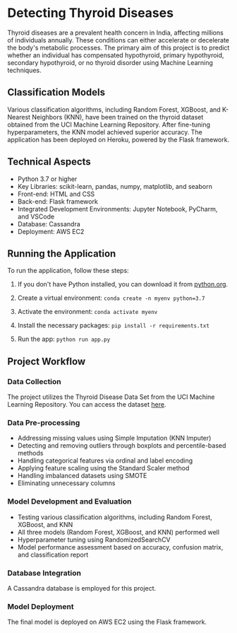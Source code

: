 # Detecting Thyroid Diseases

Thyroid diseases are a prevalent health concern in India, affecting millions of individuals annually. These conditions can either accelerate or decelerate the body's metabolic processes. The primary aim of this project is to predict whether an individual has compensated hypothyroid, primary hypothyroid, secondary hypothyroid, or no thyroid disorder using Machine Learning techniques.

## Classification Models

Various classification algorithms, including Random Forest, XGBoost, and K-Nearest Neighbors (KNN), have been trained on the thyroid dataset obtained from the UCI Machine Learning Repository. After fine-tuning hyperparameters, the KNN model achieved superior accuracy. The application has been deployed on Heroku, powered by the Flask framework.

## Technical Aspects

- Python 3.7 or higher
- Key Libraries: scikit-learn, pandas, numpy, matplotlib, and seaborn
- Front-end: HTML and CSS
- Back-end: Flask framework
- Integrated Development Environments: Jupyter Notebook, PyCharm, and VSCode
- Database: Cassandra
- Deployment: AWS EC2

## Running the Application

To run the application, follow these steps:

1. If you don't have Python installed, you can download it from [python.org](https://www.python.org/downloads/).

2. Create a virtual environment: `conda create -n myenv python=3.7`

3. Activate the environment: `conda activate myenv`

4. Install the necessary packages: `pip install -r requirements.txt`

5. Run the app: `python run app.py`

## Project Workflow

### Data Collection

The project utilizes the Thyroid Disease Data Set from the UCI Machine Learning Repository. You can access the dataset [here](https://archive.ics.uci.edu/ml/datasets/thyroid+disease).

### Data Pre-processing

- Addressing missing values using Simple Imputation (KNN Imputer)
- Detecting and removing outliers through boxplots and percentile-based methods
- Handling categorical features via ordinal and label encoding
- Applying feature scaling using the Standard Scaler method
- Handling imbalanced datasets using SMOTE
- Eliminating unnecessary columns

### Model Development and Evaluation

- Testing various classification algorithms, including Random Forest, XGBoost, and KNN
- All three models (Random Forest, XGBoost, and KNN) performed well
- Hyperparameter tuning using RandomizedSearchCV
- Model performance assessment based on accuracy, confusion matrix, and classification report

### Database Integration

A Cassandra database is employed for this project.

### Model Deployment

The final model is deployed on AWS EC2 using the Flask framework.
